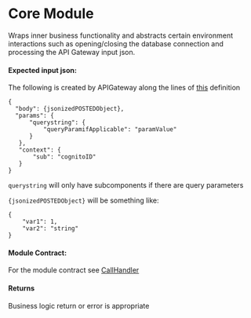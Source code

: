 # Core Module
Wraps inner business functionality and abstracts certain environment interactions such as opening/closing the database connection and processing the API Gateway input json.

#### Expected input json:
The following is created by APIGateway along the lines of [this](https://github.com/ClaytonWWilson/Listify/blob/master/Tooling/body_and_auth_mapping.json) definition
```
{
  "body": {jsonizedPOSTEDObject},
  "params": {
      "querystring": {
          "queryParamifApplicable": "paramValue"
      }
   },
   "context": {
       "sub": "cognitoID"
   }
}
```

`querystring` will only have subcomponents if there are query parameters


`{jsonizedPOSTEDObject}` will be something like:
```
{
    "var1": 1,
    "var2": "string"
}
```

#### Module Contract:
For the module contract see [CallHandler](https://github.com/ClaytonWWilson/Listify/blob/master/Lambdas/Lists/src/main/java/CallHandler.java)

#### Returns
Business logic return or error is appropriate

